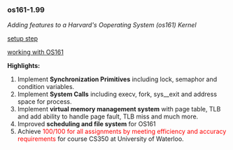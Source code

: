 ### os161-1.99

_Adding features to a Harvard's Ooperating System (os161) Kernel_

[setup step](https://www.student.cs.uwaterloo.ca/~cs350/common/Install161NonCS.html)

[working with OS161](https://github.com/liyifeng94/os161)

**Highlights:**

1. Implement **Synchronization Primitives** including lock, semaphor and condition variables.
2. Implement **System Calls** including execv, fork, sys__exit and address space for process.
3. Implement **virtual memory management system** with page table, TLB and add ability to handle page fault, TLB miss and much more.
4. Improved **scheduling and file system** for OS161
5. Achieve <font color="red">100/100 for all assignments by meeting efficiency and accuracy requirements</font> for course CS350 at University of Waterloo.
